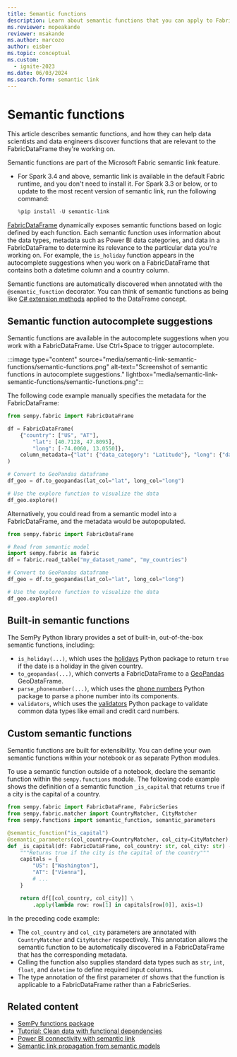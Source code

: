 ```yaml
---
title: Semantic functions
description: Learn about semantic functions that you can apply to FabricDataFrames and FabricSeries.
ms.reviewer: mopeakande
reviewer: msakande
ms.author: marcozo
author: eisber
ms.topic: conceptual
ms.custom:
  - ignite-2023
ms.date: 06/03/2024
ms.search.form: semantic link
---
```


# Semantic functions

This article describes semantic functions, and how they can help data scientists and data engineers discover functions that are relevant to the FabricDataFrame they're working on.

Semantic functions are part of the Microsoft Fabric semantic link feature.

- For Spark 3.4 and above, semantic link is available in the default Fabric runtime, and you don't need to install it. For Spark 3.3 or below, or to update to the most recent version of semantic link, run the following command:

  ```python
  %pip install -U semantic-link
  ```

[FabricDataFrame](/python/api/semantic-link-sempy/sempy.fabric.fabricdataframe) dynamically exposes semantic functions based on logic defined by each function. Each semantic function uses information about the data types, metadata such as Power BI data categories, and data in a FabricDataFrame to determine its relevance to the particular data you're working on. For example, the `is_holiday` function appears in the autocomplete suggestions when you work on a FabricDataFrame that contains both a datetime column and a country column.

Semantic functions are automatically discovered when annotated with the `@semantic_function` decorator. You can think of semantic functions as being like [C# extension methods](/dotnet/csharp/programming-guide/classes-and-structs/extension-methods) applied to the DataFrame concept.

## Semantic function autocomplete suggestions

Semantic functions are available in the autocomplete suggestions when you work with a FabricDataFrame. Use Ctrl+Space to trigger autocomplete.

:::image type="content" source="media/semantic-link-semantic-functions/semantic-functions.png" alt-text="Screenshot of semantic functions in autocomplete suggestions." lightbox="media/semantic-link-semantic-functions/semantic-functions.png":::

The following code example manually specifies the metadata for the FabricDataFrame:

```python
from sempy.fabric import FabricDataFrame

df = FabricDataFrame(
    {"country": ["US", "AT"],
        "lat": [40.7128, 47.8095],
        "long": [-74.0060, 13.0550]},
    column_metadata={"lat": {"data_category": "Latitude"}, "long": {"data_category": "Longitude"}},
)

# Convert to GeoPandas dataframe
df_geo = df.to_geopandas(lat_col="lat", long_col="long")

# Use the explore function to visualize the data
df_geo.explore()
```

Alternatively, you could read from a semantic model into a FabricDataFrame, and the metadata would be autopopulated.

```Python
from sempy.fabric import FabricDataFrame

# Read from semantic model
import sempy.fabric as fabric
df = fabric.read_table("my_dataset_name", "my_countries")

# Convert to GeoPandas dataframe
df_geo = df.to_geopandas(lat_col="lat", long_col="long")

# Use the explore function to visualize the data
df_geo.explore()
```

## Built-in semantic functions

The SemPy Python library provides a set of built-in, out-of-the-box semantic functions, including:

- `is_holiday(...)`, which uses the [holidays](https://pypi.org/project/holidays/) Python package to return `true` if the date is a holiday in the given country.
- `to_geopandas(...)`, which converts a FabricDataFrame to a [GeoPandas](https://geopandas.org/en/stable/) GeoDataFrame.
- `parse_phonenumber(...)`, which uses the [phone numbers](https://pypi.org/project/phonenumbers/) Python package to parse a phone number into its components.
- `validators`, which uses the [validators](https://pypi.org/project/validators/) Python package to validate common data types like email and credit card numbers.

## Custom semantic functions

Semantic functions are built for extensibility. You can define your own semantic functions within your notebook or as separate Python modules.

To use a semantic function outside of a notebook, declare the semantic function within the `sempy.functions` module. The following code example shows the definition of a semantic function `_is_capital` that returns `true` if a city is the capital of a country.

```python
from sempy.fabric import FabricDataFrame, FabricSeries
from sempy.fabric.matcher import CountryMatcher, CityMatcher
from sempy.functions import semantic_function, semantic_parameters

@semantic_function("is_capital")
@semantic_parameters(col_country=CountryMatcher, col_city=CityMatcher)
def _is_capital(df: FabricDataFrame, col_country: str, col_city: str) -> FabricSeries:
    """Returns true if the city is the capital of the country"""
    capitals = {
        "US": ["Washington"],
        "AT": ["Vienna"],
        # ...
    }

    return df[[col_country, col_city]] \
        .apply(lambda row: row[1] in capitals[row[0]], axis=1)
```

In the preceding code example:

- The `col_country` and `col_city` parameters are annotated with `CountryMatcher` and `CityMatcher` respectively. This annotation allows the semantic function to be automatically discovered in a FabricDataFrame that has the corresponding metadata.
- Calling the function also supplies standard data types such as `str`, `int`, `float`, and `datetime` to define required input columns.
- The type annotation of the first parameter `df` shows that the function is applicable to a FabricDataFrame rather than a FabricSeries.

## Related content

- [SemPy functions package](/python/api/semantic-link-sempy/sempy.functions)
- [Tutorial: Clean data with functional dependencies](tutorial-data-cleaning-functional-dependencies.md)
- [Power BI connectivity with semantic link](semantic-link-power-bi.md)
- [Semantic link propagation from semantic models](semantic-link-semantic-propagation.md)
